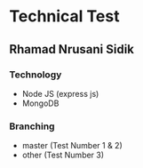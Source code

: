 # Technical Test
## Rhamad Nrusani Sidik

### Technology

- Node JS (express js)
- MongoDB

### Branching
- master (Test Number 1 & 2)
- other (Test Number 3)